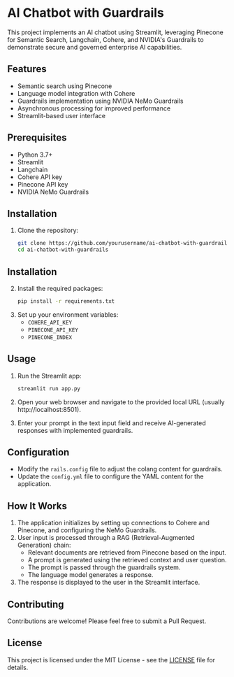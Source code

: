 # AI Chatbot with Guardrails

This project implements an AI chatbot using Streamlit, leveraging Pinecone for Semantic Search, Langchain, Cohere, and NVIDIA's Guardrails to demonstrate secure and governed enterprise AI capabilities.

## Features

- Semantic search using Pinecone
- Language model integration with Cohere
- Guardrails implementation using NVIDIA NeMo Guardrails
- Asynchronous processing for improved performance
- Streamlit-based user interface

## Prerequisites

- Python 3.7+
- Streamlit
- Langchain
- Cohere API key
- Pinecone API key
- NVIDIA NeMo Guardrails

## Installation

1. Clone the repository:
   ```bash
   git clone https://github.com/yourusername/ai-chatbot-with-guardrails.git
   cd ai-chatbot-with-guardrails

## Installation

2. Install the required packages:
   ```bash
   pip install -r requirements.txt
   
3. Set up your environment variables:
   - `COHERE_API_KEY`
   - `PINECONE_API_KEY`
   - `PINECONE_INDEX`

## Usage

1. Run the Streamlit app:

   ```bash
   streamlit run app.py

2. Open your web browser and navigate to the provided local URL (usually http://localhost:8501).
3. Enter your prompt in the text input field and receive AI-generated responses with implemented guardrails.

## Configuration

- Modify the `rails.config` file to adjust the colang content for guardrails.
- Update the `config.yml` file to configure the YAML content for the application.

## How It Works

1. The application initializes by setting up connections to Cohere and Pinecone, and configuring the NeMo Guardrails.
2. User input is processed through a RAG (Retrieval-Augmented Generation) chain:
   - Relevant documents are retrieved from Pinecone based on the input.
   - A prompt is generated using the retrieved context and user question.
   - The prompt is passed through the guardrails system.
   - The language model generates a response.
3. The response is displayed to the user in the Streamlit interface.

## Contributing

Contributions are welcome! Please feel free to submit a Pull Request.

## License

This project is licensed under the MIT License - see the [LICENSE](LICENSE) file for details.
